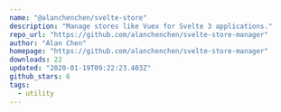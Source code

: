 ```yaml
---
name: "@alanchenchen/svelte-store"
description: "Manage stores like Vuex for Svelte 3 applications."
repo_url: "https://github.com/alanchenchen/svelte-store-manager"
author: "Alan Chen"
homepage: "https://github.com/alanchenchen/svelte-store-manager"
downloads: 22
updated: "2020-01-19T09:22:23.403Z"
github_stars: 6
tags: 
  - utility
---
```

